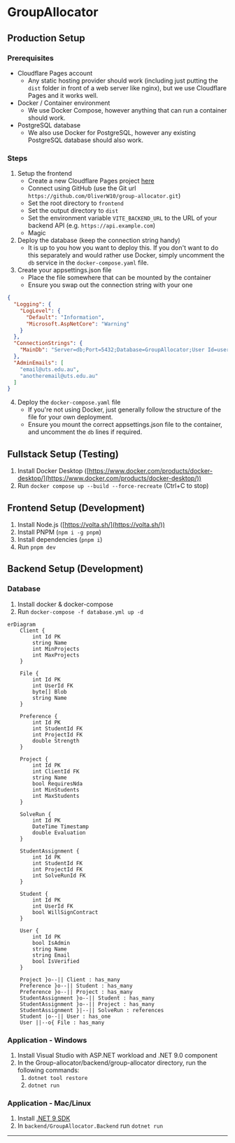 # GroupAllocator

## Production Setup

### Prerequisites
- Cloudflare Pages account
  - Any static hosting provider should work (including just putting the `dist` folder in front of a web server like nginx), but we use Cloudflare Pages and it works well.
- Docker / Container environment
  - We use Docker Compose, however anything that can run a container should work.
- PostgreSQL database
  - We also use Docker for PostgreSQL, however any existing PostgreSQL database should also work.

### Steps
1. Setup the frontend
   - Create a new Cloudflare Pages project [here](https://dash.cloudflare.com/?account=pages)
   - Connect using GitHub (use the Git url `https://github.com/OliverW10/group-allocator.git`)
   - Set the root directory to `frontend`
   - Set the output directory to `dist`
   - Set the environment variable `VITE_BACKEND_URL` to the URL of your backend API (e.g. `https://api.example.com`)
   - Magic
2. Deploy the database (keep the connection string handy)
   - It is up to you how you want to deploy this. If you don't want to do this separately and would rather use Docker, simply uncomment the `db` service in the `docker-compose.yaml` file.
3. Create your appsettings.json file
   - Place the file somewhere that can be mounted by the container
   - Ensure you swap out the connection string with your one
```json
{
  "Logging": {
    "LogLevel": {
      "Default": "Information",
      "Microsoft.AspNetCore": "Warning"
    }
  },
  "ConnectionStrings": {
    "MainDb": "Server=db;Port=5432;Database=GroupAllocator;User Id=user;Password=password1234"
  },
  "AdminEmails": [
    "email@uts.edu.au",
    "anotheremail@uts.edu.au"
  ]
}
```
4. Deploy the `docker-compose.yaml` file
    - If you're not using Docker, just generally follow the structure of the file for your own deployment.
    - Ensure you mount the correct appsettings.json file to the container, and uncomment the `db` lines if required.
  
## Fullstack Setup (Testing)

1. Install Docker Desktop ([https://www.docker.com/products/docker-desktop/](https://www.docker.com/products/docker-desktop/))
2. Run `docker compose up --build --force-recreate` (Ctrl+C to stop)

## Frontend Setup (Development)

1. Install Node.js ([https://volta.sh/](https://volta.sh/))
2. Install PNPM (`npm i -g pnpm`)
3. Install dependencies (`pnpm i`)
4. Run `pnpm dev`

## Backend Setup (Development)

### Database

1. Install docker & docker-compose
1. Run `docker-compose -f database.yml up -d`

```**mermaid**
erDiagram
    Client {
        int Id PK
        string Name
        int MinProjects
        int MaxProjects
    }

    File {
        int Id PK
        int UserId FK
        byte[] Blob
        string Name
    }

    Preference {
        int Id PK
        int StudentId FK
        int ProjectId FK
        double Strength
    }
    
    Project {
        int Id PK
        int ClientId FK
        string Name
        bool RequiresNda
        int MinStudents
        int MaxStudents
    }

    SolveRun {
        int Id PK
        DateTime Timestamp
        double Evaluation
    }

    StudentAssignment {
        int Id PK
        int StudentId FK
        int ProjectId FK
        int SolveRunId FK
    }

    Student {
        int Id PK
        int UserId FK
        bool WillSignContract
    }

    User {
        int Id PK
        bool IsAdmin
        string Name
        string Email
        bool IsVerified
    }

    Project }o--|| Client : has_many
    Preference }o--|| Student : has_many
    Preference }o--|| Project : has_many
    StudentAssignment }o--|| Student : has_many
    StudentAssignment }o--|| Project : has_many
    StudentAssignment }|--|| SolveRun : references
    Student |o--|| User : has_one
    User ||--o{ File : has_many
```

### Application - Windows

1. Install Visual Studio with ASP.NET workload and .NET 9.0 component
2. In the Group-allocator/backend/group-allocator directory, run the following commands:
   1. `dotnet tool restore` 
   2. `dotnet run`

### Application - Mac/Linux

1. Install [.NET 9 SDK](https://dotnet.microsoft.com/en-us/download/dotnet/9.0)
1. In `backend/GroupAllocator.Backend` run `dotnet run`
****